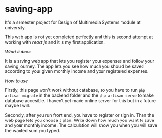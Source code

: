 # saving-app
It's a semester project for Design of Multimedia Systems module at university.

This web app is not yet completed perfectly and this is second attempt at working with *react js* and it is my first application.

*What it does*

It is a saving web app that lets you register your expenses and follow your saving journey. 
The app lets you see how much you should be saved according to your given monthly income and your registered expenses. 

*How to use*

Firstly, this page won't work without database, so you have to run `php artisan migrate` in the backend folder and the `php artisan serve` to make database accesible.
I haven't yet made online server for this but in a future maybe I will.

Secondly, after you run front end, you have to register or sign in. Then the web page lets you choose a plan. Write down how much you want to save and your monthly income.
The calculation will show you when you will save the wanted sum you typed.

